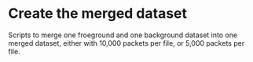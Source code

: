 # Create the merged dataset
Scripts to merge one froeground and one background dataset into one merged dataset, either with 10,000 packets per file, or 5,000 packets per file.